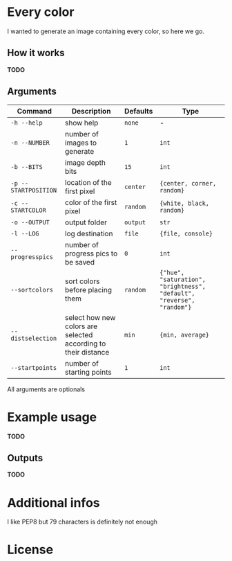 # Every color

I wanted to generate an image containing every color, so here we go.

## How it works

**TODO**

## Arguments
| Command | Description | Defaults | Type |
|---|---|---|---|
| `-h --help` | show help | `none` | - | - |
| `-n --NUMBER` | number of images to generate | `1` | `int` |
| `-b --BITS` | image depth bits | `15` | `int` |
| `-p --STARTPOSITION` | location of the first pixel  | `center` | `{center, corner, random}` |
| `-c --STARTCOLOR` | color of the first pixel | `random` | `{white, black, random}` |
| `-o --OUTPUT` | output folder | `output` | `str` |
| `-l --LOG` | log destination | `file` | `{file, console}` | ✓ |
| `--progresspics` | number of progress pics to be saved | `0` | `int` |
| `--sortcolors` | sort colors before placing them | `random` | `{"hue", "saturation", "brightness", "default", "reverse", "random"}` |
| `--distselection` | select how new colors are selected according to their distance | `min` | `{min, average}` |
| `--startpoints` | number of starting points | `1` | `int` |

All arguments are optionals

# Example usage
**TODO**

## Outputs

**TODO**


# Additional infos

I like PEP8 but 79 characters is definitely not enough

# License
